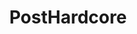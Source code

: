 ---
title: PostHardcore
crosslinks:
- Metalcore
- youtubefactsbot
- youtubot
- poppunkers
- MelodicDeathMetal
- corejerk
- Emo
- NuMetal
- dancegavindance
- skrillex
- mathrock
- tmsbmeta
- ladispute
- AntiRadkeWatch
- skramz
- magicthecirclejerking
- 4chan
- EmoScreamo
- showerthoughs
- Screamo
---